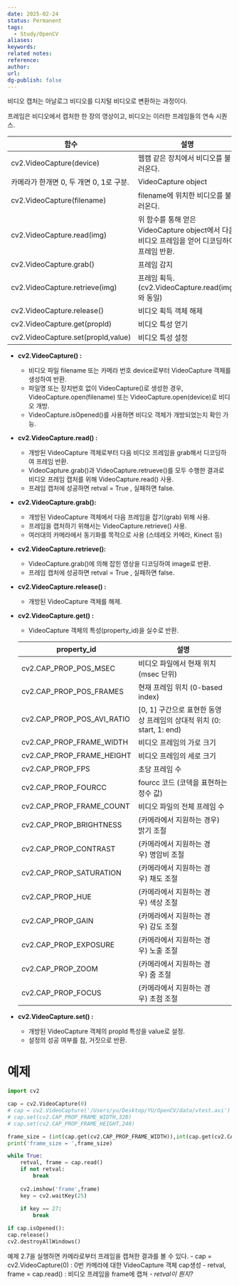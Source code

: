 ```yaml
---
date: 2025-02-24
status: Permanent
tags:
  - Study/OpenCV
aliases: 
keywords: 
related notes: 
reference: 
author: 
url: 
dg-publish: false
---
```

비디오 캡처는 아날로그 비디오를 디지털 비디오로 변환하는 과정이다.

프레임은 비디오에서 캡처한 한 장의 영상이고, 비디오는 이러한 프레임들의 연속 시퀀스.

|**함수**|**설명**|**출력**|
|---|---|---|
|cv2.VideoCapture(device)|웹캠 같은 장치에서 비디오를 불러온다.||
|카메라가 한개면 0, 두 개면 0, 1로 구분.|VideoCapture object||
|cv2.VideoCapture(filename)|filename에 위치한 비디오를 불러온다.|VideoCapture object|
|cv2.VideoCapture.read(img)|위 함수를 통해 얻은 VideoCapture object에서 다음 비디오 프레임을 얻어 디코딩하여 프레임 반환.|retval, img|
|cv2.VideoCapture.grab()|프레임 감지|img|
|cv2.VideoCapture.retrieve(img)|프레임 획득. (cv2.VideoCapture.read(img)와 동일)|retval|
|cv2.VideoCapture.release()|비디오 획득 객체 해제|X|
|cv2.VideoCapture.get(propld)|비디오 특성 얻기|retval|
|cv2.VideoCapture.set(propld,value)|비디오 특성 설정|retval|

- **cv2.VideoCapture() :**
    
    - 비디오 파일 filename 또는 카메라 번호 device로부터 VideoCapture 객체를 생성하여 반환.
    - 파일명 또는 장치번호 없이 VideoCapture()로 생성한 경우, VideoCapture.open(filename) 또는 VideoCapture.open(device)로 비디오 개방.
    - VideoCapture.isOpened()를 사용하면 비디오 객체가 개방되었는지 확인 가능.
- **cv2.VideoCapture.read() :**
    
    - 개방된 VideoCapture 객체로부터 다음 비디오 프레임을 grab해서 디코딩하여 프레임 반환.
    - VideoCapture.grab()과 VideoCapture.retrueve()를 모두 수행한 결과로 비디오 프레임 캡처를 위해 VideoCapture.read() 사용.
    - 프레임 캡처에 성공하면 retval = True , 실패하면 false.
- **cv2.VideoCapture.grab():**
    
    - 개방된 VideoCapture 객체에서 다음 프레임을 잡기(grab) 위해 사용.
    - 프레임을 캡처하기 위해서는 VideoCapture.retrieve() 사용.
    - 여러대의 카메라에서 동기화를 목적으로 사용 (스테레오 카메라, Kinect 등)
- **cv2.VideoCapture.retrieve():**
    
    - VideoCapture.grab()에 의해 잡힌 영상을 디코딩하여 image로 반환.
    - 프레임 캡처에 성공하면 retval = True , 실패하면 false.
- **cv2.VideoCapture.release() :**
    
    - 개방된 VideoCapture 객체를 해제.
- **cv2.VideoCapture.get() :**
    
    - VideoCapture 객체의 특성(property_id)을 실수로 반환.
    
    |**property_id**|**설명**|
    |---|---|
    |cv2.CAP_PROP_POS_MSEC|비디오 파일에서 현재 위치 (msec 단위)|
    |cv2.CAP_PROP_POS_FRAMES|현재 프레임 위치 (0-based index)|
    |cv2.CAP_PROP_POS_AVI_RATIO|[0, 1] 구간으로 표현한 동영상 프레임의 상대적 위치 (0: start, 1: end)|
    |cv2.CAP_PROP_FRAME_WIDTH|비디오 프레임의 가로 크기|
    |cv2.CAP_PROP_FRAME_HEIGHT|비디오 프레임의 세로 크기|
    |cv2.CAP_PROP_FPS|초당 프레임 수|
    |cv2.CAP_PROP_FOURCC|fourcc 코드 (코덱을 표현하는 정수 값)|
    |cv2.CAP_PROP_FRAME_COUNT|비디오 파일의 전체 프레임 수|
    |cv2.CAP_PROP_BRIGHTNESS|(카메라에서 지원하는 경우) 밝기 조절|
    |cv2.CAP_PROP_CONTRAST|(카메라에서 지원하는 경우) 명암비 조절|
    |cv2.CAP_PROP_SATURATION|(카메라에서 지원하는 경우) 채도 조절|
    |cv2.CAP_PROP_HUE|(카메라에서 지원하는 경우) 색상 조절|
    |cv2.CAP_PROP_GAIN|(카메라에서 지원하는 경우) 감도 조절|
    |cv2.CAP_PROP_EXPOSURE|(카메라에서 지원하는 경우) 노출 조절|
    |cv2.CAP_PROP_ZOOM|(카메라에서 지원하는 경우) 줌 조절|
    |cv2.CAP_PROP_FOCUS|(카메라에서 지원하는 경우) 초점 조절|
    
- **cv2.VideoCapture.set() :**
    
    - 개방된 VideoCapture 객체의 propId 특성을 value로 설정.
    - 설정의 성공 여부를 참, 거짓으로 반환.

# 예제
```python
import cv2

cap = cv2.VideoCapture(0)
# cap = cv2.VideoCapture('/Users/yu/Desktop/YU/OpenCV/data/vtest.avi')
# cap.set(cv2.CAP_PROP_FRAME_WIDTH,320)
# cap.set(cv2.CAP_PROP_FRAME_HEIGHT,240)

frame_size = (int(cap.get(cv2.CAP_PROP_FRAME_WIDTH)),int(cap.get(cv2.CAP_PROP_FRAME_HEIGHT)))
print('frame_size = ',frame_size)

while True:
	retval, frame = cap.read()
	if not retval:
		break
	
	cv2.imshow('frame',frame)
	key = cv2.waitKey(25)
	
	if key == 27:
		break

if cap.isOpened():
cap.release()
cv2.destroyAllWindows()
```

예제 2.7을 실행하면 카메라로부터 프레임을 캡쳐한 결과를 볼 수 있다.
	- cap = cv2.VideoCapture(0) : 0번 카메라에 대한 VideoCapture 객체 cap생성
	- retval, frame = cap.read() : 비디오 프레임을 frame에 캡쳐
	- *retval이 뭔지?*

